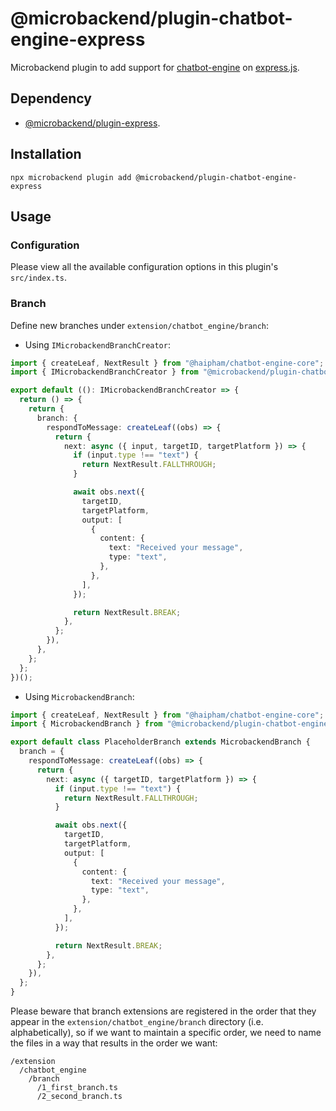 # @microbackend/plugin-chatbot-engine-express

Microbackend plugin to add support for
[chatbot-engine](https://github.com/protoman92/chatbot-engine) on
[express.js](https://www.npmjs.com/package/express).

## Dependency

- [@microbackend/plugin-express](https://www.npmjs.com/package/@microbackend/plugin-express).

## Installation

```shell
npx microbackend plugin add @microbackend/plugin-chatbot-engine-express
```

## Usage

### Configuration

Please view all the available configuration options in this plugin's
`src/index.ts`.

### Branch

Define new branches under `extension/chatbot_engine/branch`:

- Using `IMicrobackendBranchCreator`:

```typescript
import { createLeaf, NextResult } from "@haipham/chatbot-engine-core";
import { IMicrobackendBranchCreator } from "@microbackend/plugin-chatbot-engine-express";

export default ((): IMicrobackendBranchCreator => {
  return () => {
    return {
      branch: {
        respondToMessage: createLeaf((obs) => {
          return {
            next: async ({ input, targetID, targetPlatform }) => {
              if (input.type !== "text") {
                return NextResult.FALLTHROUGH;
              }

              await obs.next({
                targetID,
                targetPlatform,
                output: [
                  {
                    content: {
                      text: "Received your message",
                      type: "text",
                    },
                  },
                ],
              });

              return NextResult.BREAK;
            },
          };
        }),
      },
    };
  };
})();
```

- Using `MicrobackendBranch`:

```typescript
import { createLeaf, NextResult } from "@haipham/chatbot-engine-core";
import { MicrobackendBranch } from "@microbackend/plugin-chatbot-engine-express";

export default class PlaceholderBranch extends MicrobackendBranch {
  branch = {
    respondToMessage: createLeaf((obs) => {
      return {
        next: async ({ targetID, targetPlatform }) => {
          if (input.type !== "text") {
            return NextResult.FALLTHROUGH;
          }

          await obs.next({
            targetID,
            targetPlatform,
            output: [
              {
                content: {
                  text: "Received your message",
                  type: "text",
                },
              },
            ],
          });

          return NextResult.BREAK;
        },
      };
    }),
  };
}
```

Please beware that branch extensions are registered in the order that they
appear in the `extension/chatbot_engine/branch` directory (i.e. alphabetically),
so if we want to maintain a specific order, we need to name the files in a way
that results in the order we want:

```
/extension
  /chatbot_engine
    /branch
      /1_first_branch.ts
      /2_second_branch.ts
```
